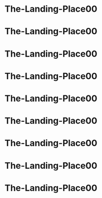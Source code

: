 # The-Landing-Place00
# The-Landing-Place00
# The-Landing-Place00
# The-Landing-Place00
# The-Landing-Place00
# The-Landing-Place00
# The-Landing-Place00
# The-Landing-Place00
# The-Landing-Place00
